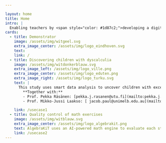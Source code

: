 ```yaml
---

layout: home
title: Home
intro: |
  Enabling teachers by <span style="color: #1d87c2;">developing a digital assessment tool</span> that provides personalized learning analytics. A plugin or add-on that analyzes data of 1 student, explaining **why** exercises are difficult. This saves time, which saves money and increases performance of schools.
cards:
  - title: Demonstrator
    image: /assets/img/witgeel.svg
    extra_image_center: /assets/img/logo_eindhoven.svg
    text: 
    link: /
  - title: Discovering children with dyscalculia
    image: /assets/img/witdonkerblauw.svg
    extra_image_left: /assets/img/logo_ville.png
    extra_image_center: /assets/img/logo_eduten.png
    extra_image_right: /assets/img/logo_turku.svg
    text: |
      This study uses smart data analysis to uncover children with exceptional subitizing patterns, early indicators of math difficulties like dyscalculia. The findings, published in ECML PKDD 2024, show how targeted pattern discovery can support early educational assessment.
        **Together with:**
        - Prof. Pekka Räsänen: [pekka.j.rasanen@utu.fi](mailto:pekka.j.rasanen@utu.fi)
        - Prof. Mikko-Jussi Laakso: [ jacob.paul@unimelb.edu.au](mailto:jacob.paul@unimelb.edu.au)

    link: /usecase1
  - title: Quality control of math exercises
    image: /assets/img/witblauw.svg
    extra_image_center: /assets/img/logo_algebrakit.png
    text: AlgebraKiT uses an AI-powered math engine to evaluate each step of a student’s solution, give instant feedback and hints, and identify specific skill gaps. Its step-by-step data enables personalized insights and adaptive learning within existing platforms.
    link: /usecase2    
---
```

